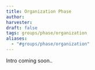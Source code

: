 ```yaml
---
title: Organization Phase
author: 
harvester: 
draft: false
tags: groups/phase/organization
aliases:
  - "#groups/phase/organization"
---
```


Intro coming soon..

